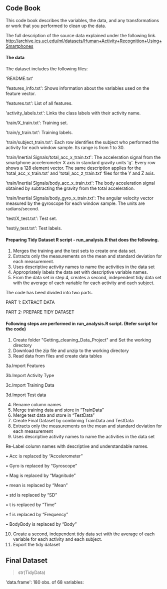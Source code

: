## Code Book
This code book describes the variables, the data, and any transformations or work that you performed to clean up the data.

The full description of the source data explained under the following link.
http://archive.ics.uci.edu/ml/datasets/Human+Activity+Recognition+Using+Smartphones

#### The data

The dataset includes the following files:

'README.txt'

'features_info.txt': Shows information about the variables used on the feature vector.

'features.txt': List of all features.

'activity_labels.txt': Links the class labels with their activity name.

'train/X_train.txt': Training set.

'train/y_train.txt': Training labels.

'train/subject_train.txt': Each row identifies the subject who performed the activity for each window sample. Its range is from 1 to 30.

'train/Inertial Signals/total_acc_x_train.txt': The acceleration signal from the smartphone accelerometer X axis in standard gravity units 'g'. Every row shows a 128 element vector. The same description applies for the 'total_acc_x_train.txt' and 'total_acc_z_train.txt' files for the Y and Z axis.

'train/Inertial Signals/body_acc_x_train.txt': The body acceleration signal obtained by subtracting the gravity from the total acceleration.

'train/Inertial Signals/body_gyro_x_train.txt': The angular velocity vector measured by the gyroscope for each window sample. The units are radians/second.

'test/X_test.txt': Test set.

'test/y_test.txt': Test labels.

#### Preparing Tidy Dataset R script - run_analysis.R that does the following.

1. Merges the training and the test sets to create one data set.
2. Extracts only the measurements on the mean and standard deviation for each measurement.
3. Uses descriptive activity names to name the activities in the data set
4. Appropriately labels the data set with descriptive variable names.
5. From the data set in step 4, creates a second, independent tidy data set with the average of each variable for each activity and each subject.

The code has beed divided into two parts.

PART 1: EXTRACT DATA

PART 2: PREPARE TIDY DATASET 

#### Following steps are performed in run_analysis.R script. (Refer script for the code)



1.	Create folder "Getting_cleaning_Data_Project" and Set the working directory
2.	Download the zip file and unzip to the working directory
3.	Read data from files and create data tables

  3a.Import Features
  
  3b.Import Activity Type
  
  3c.Import Training Data
  
  3d.Import Test data
  
4.	Rename column names
5.	Merge training data and store in “TrainData”
6.	Merge test data and store in “TestData”
7.	Create Final Dataset by combining TrainData and TestData
8.	Extracts only the measurements on the mean and standard deviation for each measurement
9.	Uses descriptive activity names to name the activities in the data set

  Re-Label column names with descriptive and understandable names. 
  
  •	Acc is replaced by “Accelerometer”
  
  •	Gyro is replaced by “Gyroscope”
  
  •	Mag is replaced by “Magnitude”
  
  •	mean is replaced by “Mean”
  
  •	std is replaced by “SD”
  
  •	t is replaced by “Time”
  
  •	f is replaced by “Frequency”
  
  •	BodyBody is replaced by “Body”
  
10.	Create a second, independent tidy data set with the average of each variable for each activity and each subject.
11. Export the tidy dataset


## Final Dataset
> str(TidyData)

'data.frame':	180 obs. of  68 variables:
 
